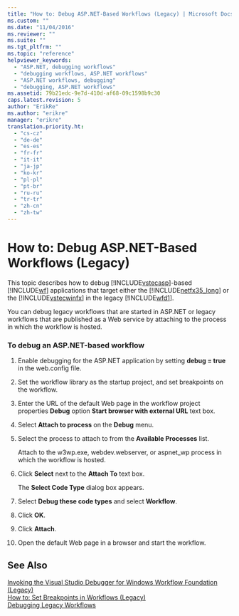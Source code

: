 ```yaml
---
title: "How to: Debug ASP.NET-Based Workflows (Legacy) | Microsoft Docs"
ms.custom: ""
ms.date: "11/04/2016"
ms.reviewer: ""
ms.suite: ""
ms.tgt_pltfrm: ""
ms.topic: "reference"
helpviewer_keywords: 
  - "ASP.NET, debugging workflows"
  - "debugging workflows, ASP.NET workflows"
  - "ASP.NET workflows, debugging"
  - "debugging, ASP.NET workflows"
ms.assetid: 79b21edc-9e7d-410d-af68-09c1598b9c30
caps.latest.revision: 5
author: "ErikRe"
ms.author: "erikre"
manager: "erikre"
translation.priority.ht: 
  - "cs-cz"
  - "de-de"
  - "es-es"
  - "fr-fr"
  - "it-it"
  - "ja-jp"
  - "ko-kr"
  - "pl-pl"
  - "pt-br"
  - "ru-ru"
  - "tr-tr"
  - "zh-cn"
  - "zh-tw"
---
```

# How to: Debug ASP.NET-Based Workflows (Legacy)
This topic describes how to debug [!INCLUDE[vstecasp](../code-quality/includes/vstecasp_md.md)]-based [!INCLUDE[wf](../workflow-designer/includes/wf_md.md)] applications that target either the [!INCLUDE[netfx35_long](../workflow-designer/includes/netfx35_long_md.md)] or the [!INCLUDE[vstecwinfx](../workflow-designer/includes/vstecwinfx_md.md)] in the legacy [!INCLUDE[wfd1](../workflow-designer/includes/wfd1_md.md)].  
  
 You can debug legacy workflows that are started in ASP.NET or legacy workflows that are published as a Web service by attaching to the process in which the workflow is hosted.  
  
### To debug an ASP.NET-based workflow  
  
1.  Enable debugging for the ASP.NET application by setting **debug = true** in the web.config file.  
  
2.  Set the workflow library as the startup project, and set breakpoints on the workflow.  
  
3.  Enter the URL of the default Web page in the workflow project properties **Debug** option **Start browser with external URL** text box.  
  
4.  Select **Attach to process** on the **Debug** menu.  
  
5.  Select the process to attach to from the **Available Processes** list.  
  
     Attach to the w3wp.exe, webdev.webserver, or aspnet_wp process in which the workflow is hosted.  
  
6.  Click **Select** next to the **Attach To** text box.  
  
     The **Select Code Type** dialog box appears.  
  
7.  Select **Debug these code types** and select **Workflow**.  
  
8.  Click **OK**.  
  
9. Click **Attach**.  
  
10. Open the default Web page in a browser and start the workflow.  
  
## See Also  
 [Invoking the Visual Studio Debugger for Windows Workflow Foundation (Legacy)](../workflow-designer/invoking-the-visual-studio-debugger-for-windows-workflow-foundation-legacy.md)   
 [How to: Set Breakpoints in Workflows (Legacy)](../workflow-designer/how-to-set-breakpoints-in-workflows-legacy.md)   
 [Debugging Legacy Workflows](../workflow-designer/debugging-legacy-workflows.md)